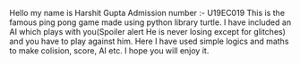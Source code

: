 Hello my name is Harshit Gupta
Admission number :- U19EC019
This is the famous ping pong game made using python library turtle. I have included an AI which plays with you(Spoiler alert He is never losing except for glitches) and you have to play against him. Here I have used simple logics and maths to make colision, score, AI etc. I hope you will enjoy it.


